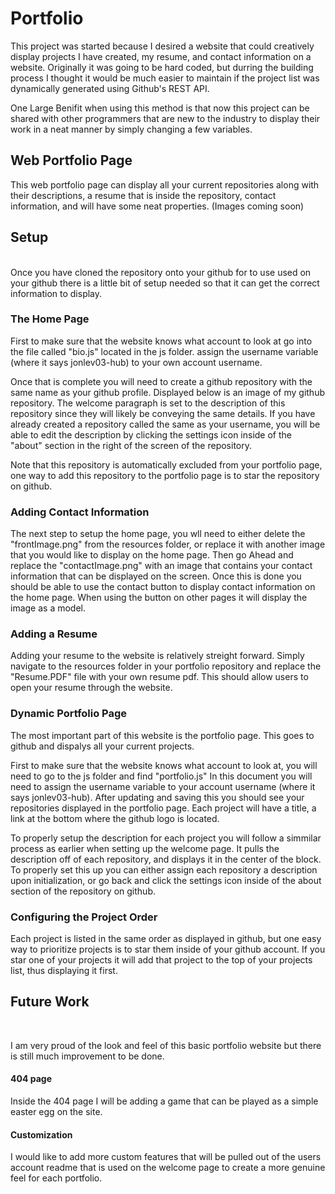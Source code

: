 # Portfolio

This project was started because I desired a website that could creatively display projects I have created, my resume, and contact information on a website. Originally it was going to be hard coded, but durring the building process I thought it would be much easier to maintain if the project list was dynamically generated using Github's REST API. 

One Large Benifit when using this method is that now this project can be shared with other programmers that are new to the industry to display their work in a neat manner by simply changing a few variables. 


## Web Portfolio Page
This web portfolio page can display all your current repositories along with their descriptions, a resume that is inside the repository, contact information, and will have some neat properties. (Images coming soon)

## Setup
 <br />
Once you have cloned the repository onto your github for to use used on your github there is a little bit of setup needed so that it can get the correct information to display. 
 
### The Home Page
First to make sure that the website knows what account to look at go into the file called "bio.js" located in the js folder. assign the username variable (where it says jonlev03-hub) to your own account username.

Once that is complete you will need to create a github repository with the same name as your github profile. Displayed below is an image of my github repository. The welcome paragraph is set to the description of this repository since they will likely be conveying the same details. If you have already created a repository called the same as your username, you will be able to edit the description by clicking the settings icon inside of the "about" section in the right of the screen of the repository.

Note that this repository is automatically excluded from your portfolio page, one way to add this repository to the portfolio page is to star the repository on github.

### Adding Contact Information
The next step to setup the home page, you wll need to either delete the "frontImage.png" from the resources folder, or replace it with another image that you would like to display on the home page. Then go Ahead and replace the "contactImage.png" with an image that contains your contact information that can be displayed on the screen. Once this is done you should be able to use the contact button to display contact information on the home page. When using the button on other pages it will display the image as a model. 

### Adding a Resume
Adding your resume to the website is relatively streight forward. Simply navigate to the resources folder in your portfolio repository and replace the "Resume.PDF" file with your own resume pdf. This should allow users to open your resume through the website.

### Dynamic Portfolio Page
The most important part of this website is the portfolio page. This goes to github and dispalys all your current projects.

First to make sure that the website knows what account to look at, you will need to go to the js folder and find "portfolio.js" In this document you will need to assign the username variable to your account username (where it says jonlev03-hub). After updating and saving this you should see your repositories displayed in the portfolio page. Each project will have a title, a link at the bottom where the github logo is located. 

To properly setup the description for each project you will follow a simmilar process as earlier when setting up the welcome page. It pulls the description off of each repository, and displays it in the center of the block. To properly set this up you can either assign each repository a description upon initialization, or go back and click the settings icon inside of the about section of the repository on github. 

### Configuring the Project Order
Each project is listed in the same order as displayed in github, but one easy way to prioritize projects is to star them inside of your github account. If you star one of your projects it will add that project to the top of your projects list, thus displaying it first. 



## Future Work
<br />

I am very proud of the look and feel of this basic portfolio website but there is still much improvement to be done. 

#### 404 page
Inside the 404 page I will be adding a game that can be played as a simple easter egg on the site. 

#### Customization
I would like to add more custom features that will be pulled out of the users account readme that is used on the welcome page to create a more genuine feel for each portfolio.

